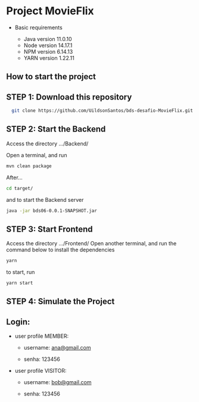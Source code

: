# Project MovieFlix



- Basic requirements

  - Java version 11.0.10
  - Node version 14.17.1
  - NPM version 6.14.13
  - YARN version 1.22.11

## How to start the project

## STEP 1: Download this repository

```bash
  git clone https://github.com/UildsonSantos/bds-desafio-MovieFlix.git
```

## STEP 2: Start the Backend

Access the directory .../Backend/

Open a terminal, and run

```bash
mvn clean package
```
After...
```bash
cd target/
```
and to start the Backend server

```bash
java -jar bds06-0.0.1-SNAPSHOT.jar 
```
## STEP 3: Start Frontend

Access the directory .../Frontend/
Open another terminal, and run the command below to install the dependencies

```bash
yarn
```
to start, run
```bash
yarn start
```

## STEP 4: Simulate the Project

## Login:

- user profile MEMBER:

  - username: ana@gmail.com

  - senha: 123456


- user profile VISITOR:

  - username: bob@gmail.com

  - senha: 123456